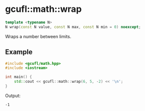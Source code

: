 # gcufl::math::wrap
```cpp
template <typename N>
N wrap(const N value, const N max, const N min = 0) noexcept;
```
Wraps a number between limits.
## Example
```cpp
#include <gcufl/math.hpp>
#include <iostream>

int main() {
	std::cout << gcufl::math::wrap(6, 5, -2) << '\n';
}
```
Output:
```
-1
```
